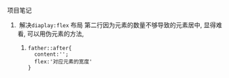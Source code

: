 项目笔记

1. ​	解决`diaplay:flex` 布局 第二行因为元素的数量不够导致的元素居中,  显得难看, 可以用伪元素的方法, 

   1. ```
      father::after{
      	content:'';
      	flex:'对应元素的宽度'
      }
      ```

      

